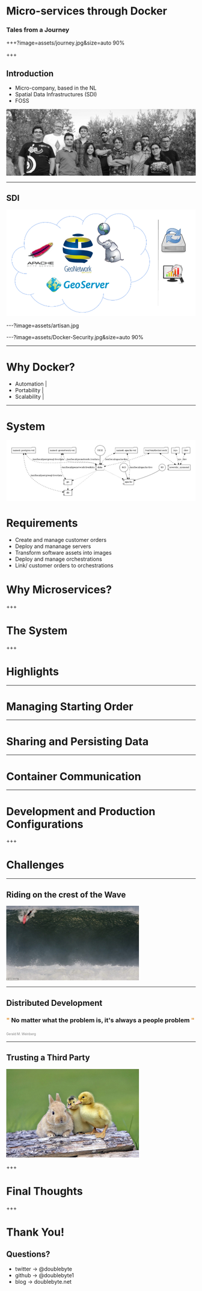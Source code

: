 # Micro-services through Docker
### Tales from a Journey

+++?image=assets/journey.jpg&size=auto 90%

+++

## Introduction

+ Micro-company, based in the NL
+ Spatial Data Infrastructures (SDI)
+ FOSS

![team](assets/team.jpg)

---
## SDI

![team](assets/sdi.png)

<!-- data infrastructure implementing a framework of geographic data, metadata, users and tools that are interactively connected in order to use spatial data in an efficient and flexible way
 -->

---?image=assets/artisan.jpg

---?image=assets/Docker-Security.jpg&size=auto 90%

---

# Why Docker?

- Automation  |
- Portability |
- Scalability |

<!--
Infrastructure as code
Build once, ship anywhere
- Rapid deployment  |
- Portability across machines   |
- Modularity      |
-->

---
# System

![team](assets/docker-compose.png)

# Requirements
- Create and manage customer orders
- Deploy and mananage servers
- Transform software assets into images
- Deploy and manage orchestrations
- Link/ customer orders to orchestrations

# Why Microservices?

+++

# The System


+++

# Highlights

---

# Managing Starting Order

---

# Sharing and Persisting Data

---

# Container Communication

---

# Development and Production Configurations

+++

# Challenges

---

## Riding on the crest of the Wave

<img src="assets/wave.jpg" width="70%">

---

## Distributed Development

### <span style="color:#e49436">"</span> No matter what the problem is, it's always a people problem <span style="color:#e49436">"
<span style="font-size:0.6em; color:gray">Gerald M. Weinberg</span>

---

## Trusting a Third Party

<img src="assets/third-party.jpg" width="70%">

+++

# Final Thoughts

+++

# Thank You!
## Questions?

* twitter -> @doublebyte
* github -> @doublebyte1
* blog -> doublebyte.net

<!--
![manifesto](assets/manifesto.png)

+ gvSIG
+ uDig <!-- .element: class="fragment" -->
<!-- + openJUMP <!-- .element: class="fragment" -->
<!-- + Saga GIS <!-- .element: class="fragment" -->
<!-- + PostreSQL + PostGIS <!-- .element: class="fragment" -->
<!-- + Spatialite <!-- .element: class="fragment" -->
<!-- + entre outros <!-- .element: class="fragment" -->
